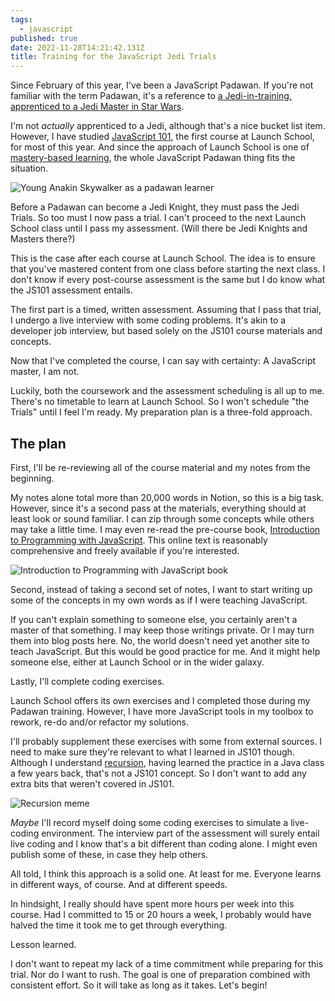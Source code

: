 ```yaml
---
tags:
  - javascript
published: true
date: 2022-11-28T14:21:42.131Z
title: Training for the JavaScript Jedi Trials
---
```

Since February of this year, I've been a JavaScript Padawan. If you're not familiar with the term Padawan, it's a reference to [a Jedi-in-training, apprenticed to a Jedi Master in Star Wars](https://www.starwars.com/news/what-is-a-padawan). 

I'm not *actually* apprenticed to a Jedi, although that's a nice bucket list item. However, I have studied [JavaScript 101](https://launchschool.com/courses), the first course at Launch School, for most of this year. And since the approach of Launch School is one of [mastery-based learning](https://launchschool.com/mastery), the whole JavaScript Padawan thing fits the situation. 

![Young Anakin Skywalker as a padawan learner](../src/images/jake-loyd-as-padawan-anakain-skywalker-had-prove-himself-before-becoming-a-jedi-knight-in-star-wars.webp)

Before a Padawan can become a Jedi Knight, they must pass the Jedi Trials. So too must I now pass a trial. I can't proceed to the next Launch School class until I pass my assessment. (Will there be Jedi Knights and Masters there?)

This is the case after each course at Launch School. The idea is to ensure that you've mastered content from one class before starting the next class. I don't know if every post-course assessment is the same but I do know what the JS101 assessment entails. 

The first part is a timed, written assessment. Assuming that I pass that trial, I undergo a live interview with some coding problems. It's akin to a developer job interview, but based solely on the JS101 course materials and concepts.

Now that I've completed the course, I can say with certainty: A JavaScript master, I am not. 

Luckily, both the coursework and the assessment scheduling is all up to me. There's no timetable to learn at Launch School. So I won't schedule "the Trials" until I feel I'm ready. My preparation plan is a three-fold approach.

## The plan

First, I'll be re-reviewing all of the course material and my notes from the beginning. 

My notes alone total more than 20,000 words in Notion, so this is a big task. However, since it's a second pass at the materials, everything should at least look or sound familiar. I can zip through some concepts while others may take a little time. I may even re-read the pre-course book, [Introduction to Programming with JavaScript](https://launchschool.com/books/javascript). This online text is reasonably comprehensive and freely available if you're interested.

![Introduction to Programming with JavaScript book](../src/images/a52cc2c5-5643-4908-9921-e1be83ab99ea.png)

Second, instead of taking a second set of notes, I want to start writing up some of the concepts in my own words as if I were teaching JavaScript. 

If you can't explain something to someone else, you certainly aren't a master of that something. I may keep those writings private. Or I may turn them into blog posts here. No, the world doesn't need yet another site to teach JavaScript. But this would be good practice for me. And it might help someone else, either at Launch School or in the wider galaxy.

Lastly, I'll complete coding exercises. 

Launch School offers its own exercises and I completed those during my Padawan training. However, I have more JavaScript tools in my toolbox to rework, re-do and/or refactor my solutions. 

I'll probably supplement these exercises with some from external sources. I need to make sure they're relevant to what I learned in JS101 though. Although I understand [recursion](https://en.wikipedia.org/wiki/Recursion), having learned the practice in a Java class a few years back, that's not a JS101 concept. So I don't want to add any extra bits that weren't covered in JS101.

![Recursion meme](../src/images/47335bed-f0e2-4720-affb-81e8eb19e1b6.webp)

*Maybe* I'll record myself doing some coding exercises to simulate a live-coding environment. The interview part of the assessment will surely entail live coding and I know that's a bit different than coding alone. I might even publish some of these, in case they help others.

All told, I think this approach is a solid one. At least for me. Everyone learns in different ways, of course. And at different speeds. 

In hindsight, I really should have spent more hours per week into this course. Had I committed to 15 or 20 hours a week, I probably would have halved the time it took me to get through everything. 

Lesson learned.

I don't want to repeat my lack of a time commitment while preparing for this trial. Nor do I want to rush. The goal is one of preparation combined with consistent effort. So it will take as long as it takes. Let's begin!
